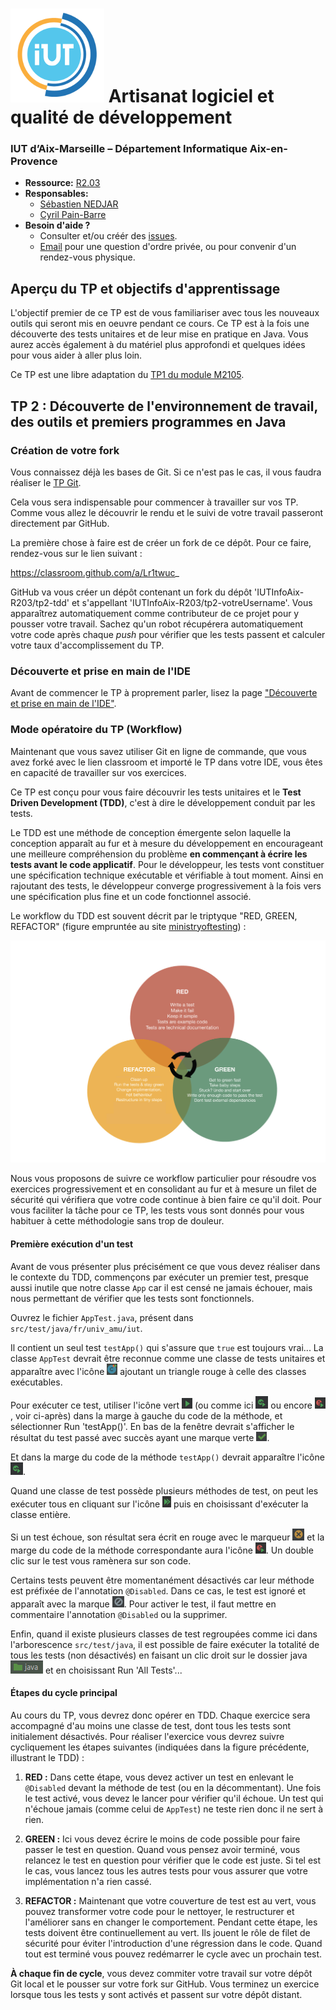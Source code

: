 # <img src="https://raw.githubusercontent.com/IUTInfoAix-M2105/Syllabus/master/assets/logo.png" alt="class logo" class="logo"/> Artisanat logiciel et qualité de développement

### IUT d’Aix-Marseille – Département Informatique Aix-en-Provence

* **Ressource:** [R2.03](https://cache.media.enseignementsup-recherche.gouv.fr/file/SPE4-MESRI-17-6-2021/35/5/Annexe_17_INFO_BUT_annee_1_1411355.pdf)
* **Responsables:** 
    * [Sébastien NEDJAR](mailto:sebastien.nedjar@univ-amu.fr)
    * [Cyril Pain-Barre](mailto:cyril.pain-barre@univ-amu.fr)
* **Besoin d'aide ?**
    * Consulter et/ou créér des [issues](https://github.com/IUTInfoAix-R203/tp1-git/issues).
    * [Email](mailto:sebastien.nedjar@univ-amu.fr) pour une question d'ordre privée, ou pour convenir d'un rendez-vous physique.

## Aperçu du TP et objectifs d'apprentissage

L'objectif premier de ce TP est de vous familiariser avec tous les nouveaux outils qui seront mis en oeuvre pendant ce cours. Ce TP est à la fois une découverte des tests unitaires et de leur mise en pratique en Java. Vous aurez accès également à du matériel plus approfondi et quelques idées pour vous aider à aller plus loin.

Ce TP est une libre adaptation du [TP1 du module M2105](https://github.com/IUTInfoAix-M2105/tp1_19et20).


## TP 2 : Découverte de l'environnement de travail, des outils et premiers programmes en Java


### Création de votre fork

Vous connaissez déjà les bases de Git. Si ce n'est pas le cas, il vous faudra réaliser le [TP Git](https://github.com/IUTInfoAix-R203/tp1-git).

Cela vous sera indispensable pour commencer à travailler sur vos TP. Comme vous allez le découvrir le rendu et le suivi de votre travail passeront directement par GitHub. 

La première chose à faire est de créer un fork de ce dépôt. Pour ce faire, rendez-vous sur le lien suivant : 

https://classroom.github.com/a/Lr1twuc_

GitHub va vous créer un dépôt contenant un fork du dépôt 'IUTInfoAix-R203/tp2-tdd' et s'appellant 'IUTInfoAix-R203/tp2-votreUsername'. 
Vous apparaîtrez automatiquement comme contributeur de ce projet pour y pousser votre travail. Sachez qu'un robot récupérera automatiquement votre code après chaque *push* pour vérifier que les tests passent et calculer votre taux d'accomplissement du TP.

### Découverte et prise en main de l'IDE

Avant de commencer le TP à proprement parler, lisez la page ["Découverte et prise en main de l'IDE"](https://github.com/IUTInfoAix-R203/tp2-tdd/blob/main/decouverte_et_prise_en_main_IDE.md).

### Mode opératoire du TP (Workflow)

Maintenant que vous savez utiliser Git en ligne de commande, que vous avez forké avec le lien classroom et importé le TP dans votre IDE, vous êtes en capacité de travailler sur vos exercices.

Ce TP est conçu pour vous faire découvrir les tests unitaires et le **Test Driven Development (TDD)**, c'est à dire le développement conduit par les tests.

Le TDD est une méthode de conception émergente selon laquelle la conception apparaît au fur et à mesure du développement en encourageant une meilleure compréhension du problème **en commençant à écrire les tests avant le code applicatif**. Pour le développeur, les tests vont constituer une spécification technique exécutable et vérifiable à tout moment. Ainsi en rajoutant des tests, le développeur converge progressivement à la fois vers une spécification plus fine et un code fonctionnel associé.

Le workflow du TDD est souvent décrit par le triptyque "RED, GREEN, REFACTOR" (figure empruntée au site [ministryoftesting](https://www.ministryoftesting.com)) :

![](src/main/resources/assets/graphic_tdd.png)

Nous vous proposons de suivre ce workflow particulier pour résoudre vos exercices progressivement et en consolidant au fur et à mesure un filet de sécurité qui vérifiera que votre code continue à bien faire ce qu'il doit. Pour vous faciliter la tâche pour ce TP, les tests vous sont donnés pour vous habituer à cette méthodologie sans trop de douleur.

#### Première exécution d'un test

Avant de vous présenter plus précisément ce que vous devez réaliser dans le contexte du TDD, commençons par exécuter un premier test, presque aussi inutile que notre classe `App` car il est censé ne jamais échouer, mais nous permettant de vérifier que les tests sont fonctionnels.

Ouvrez le fichier `AppTest.java`, présent dans `src/test/java/fr/univ_amu/iut`.

Il contient un seul test `testApp()` qui s'assure que `true` est toujours vrai...
La classe `AppTest` devrait être reconnue comme une classe de tests unitaires et apparaître avec l'icône ![Icône classe de test](src/main/resources/assets/idea_test_class.png) ajoutant un triangle rouge à celle des classes exécutables.

Pour exécuter ce test, utiliser l'icône vert ![run test](src/main/resources/assets/idea_run_single_test.png) (ou comme ici  ![mark method test passed](src/main/resources/assets/idea_test_method_mark_passed.png) ou encore ![mark method test failed](src/main/resources/assets/idea_test_method_mark_failed.png), voir ci-après) dans la marge à gauche du code de la méthode, et sélectionner Run 'testApp()'. En bas de la fenêtre devrait s'afficher le résultat du test passé avec succès ayant une marque verte ![test passed image](src/main/resources/assets/idea_test_passed.png).

Et dans la marge du code de la méthode `testApp()` devrait apparaître l'icône ![mark method test passed](src/main/resources/assets/idea_test_method_mark_passed.png).

Quand une classe de test possède plusieurs méthodes de test, on peut les exécuter tous en cliquant sur l'icône ![run test class image](src/main/resources/assets/idea_run_tests_class.png) puis en choisissant d'exécuter la classe entière.

Si un test échoue, son résultat sera écrit en rouge avec le marqueur ![run test failed](src/main/resources/assets/idea_test_failed.png) et la marge du code de la méthode correspondante aura l'icône ![mark method test failed](src/main/resources/assets/idea_test_method_mark_failed.png). Un double clic sur le test vous ramènera sur son code.

Certains tests peuvent être momentanément désactivés car leur méthode est préfixée de l'annotation `@Disabled`. Dans ce cas, le test est ignoré et apparaît avec la marque ![run test ignored](src/main/resources/assets/idea_test_ignored.png). Pour activer le test, il faut mettre en commentaire l'annotation `@Disabled` ou la supprimer.

Enfin, quand il existe plusieurs classes de test regroupées comme ici dans l'arborescence `src/test/java`, il est possible de faire exécuter la totalité de tous les tests (non désactivés) en faisant un clic droit sur le dossier java ![run all tests start point](src/main/resources/assets/idea_run_all_tests.png) et en choisissant Run 'All Tests'...

#### Étapes du cycle principal

Au cours du TP, vous devrez donc opérer en TDD. Chaque exercice sera accompagné d'au moins une classe de test, dont tous les tests sont initialement désactivés. Pour réaliser l'exercice vous devrez suivre cycliquement les étapes suivantes (indiquées dans la figure précédente, illustrant le TDD) : 

1. **RED :** Dans cette étape, vous devez activer un test en enlevant le `@Disabled` devant la méthode de test (ou en la décommentant). Une fois le test activé, vous devez le lancer pour vérifier qu'il échoue. Un test qui n'échoue jamais (comme celui de `AppTest`) ne teste rien donc il ne sert à rien.

1. **GREEN :** Ici vous devez écrire le moins de code possible pour faire passer le test en question. Quand vous pensez avoir terminé, vous relancez le test en question pour vérifier que le code est juste. Si tel est le cas, vous lancez tous les autres tests pour vous assurer que votre implémentation n'a rien cassé.

1. **REFACTOR :** Maintenant que votre couverture de test est au vert, vous pouvez transformer votre code pour le nettoyer, le restructurer et l'améliorer sans en changer le comportement. Pendant cette étape, les tests doivent être continuellement au vert. Ils jouent le rôle de filet de sécurité pour éviter l'introduction d'une régression dans le code. Quand tout est terminé vous pouvez redémarrer le cycle avec un prochain test.

**À chaque fin de cycle**, vous devez commiter votre travail sur votre dépôt Git local et le pousser sur votre fork sur GitHub. Vous terminez un exercice lorsque tous les tests y sont activés et passent sur votre dépôt distant.

